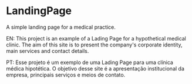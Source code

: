 # LandingPage
A simple landing page for a medical practice.

EN: This project is an example of a Lading Page for a hypothetical medical clinic. The aim of this site is to present the company's corporate identity, main services and contact details.

PT: Esse projeto é um exemplo de uma Lading Page para uma clínica médica hipotética. O objetivo desse site é a apresentação institucional da empresa, principais serviços e meios de contato.
